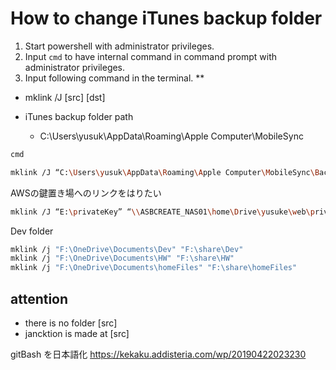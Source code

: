 # How to change iTunes backup folder

1. Start powershell with administrator privileges.
2. Input ```cmd``` to have internal command in command prompt with administrator privileges.
3. Input following command in the terminal.
**
- mklink /J [src] [dst]

- iTunes backup folder path
  - C:\Users\yusuk\AppData\Roaming\Apple Computer\MobileSync

```bash
cmd

mklink /J “C:\Users\yusuk\AppData\Roaming\Apple Computer\MobileSync\Backup” “F:\iTunes\MobileSync\Backup”
```

AWSの鍵置き場へのリンクをはりたい
```bash
mklink /J “E:\privateKey” “\\ASBCREATE_NAS01\home\Drive\yusuke\web\privateKey”
```

Dev folder 
```bash
mklink /j "F:\OneDrive\Documents\Dev" "F:\share\Dev"
mklink /j "F:\OneDrive\Documents\HW" "F:\share\HW"
mklink /j "F:\OneDrive\Documents\homeFiles" "F:\share\homeFiles"
```

## attention

- there is no folder [src]
- jancktion is made at [src]

gitBash を日本語化
https://kekaku.addisteria.com/wp/20190422023230